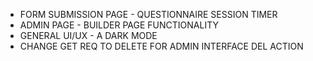 * FORM SUBMISSION PAGE - QUESTIONNAIRE SESSION TIMER
* ADMIN PAGE - BUILDER PAGE FUNCTIONALITY
* GENERAL UI/UX - A DARK MODE
* CHANGE GET REQ TO DELETE FOR ADMIN INTERFACE DEL ACTION